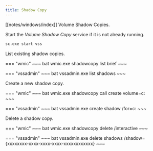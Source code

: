 ```yaml
---
title: Shadow Copy
---
```


[[notes/windows/index]] Volume Shadow Copies.

Start the *Volume Shadow Copy* service if it is not already running.

~~~ bat
sc.exe start vss
~~~

List existing shadow copies.

=== "wmic"
    ~~~ bat
    wmic.exe shadowcopy list brief
    ~~~

=== "vssadmin"
    ~~~ bat
    vssadmin.exe list shadows
    ~~~

Create a new shadow copy.

=== "wmic"
    ~~~ bat
    wmic.exe shadowcopy call create volume=c:\
    ~~~

=== "vssadmin"
    ~~~ bat
    vssadmin.exe create shadow /for=c:
    ~~~

Delete a shadow copy.

=== "wmic"
    ~~~ bat
    wmic.exe shadowcopy delete /interactive
    ~~~

=== "vssadmin"
    ~~~ bat
    vssadmin.exe delete shadows /shadow={xxxxxxxx-xxxx-xxxx-xxxx-xxxxxxxxxxxx}
    ~~~
